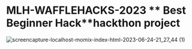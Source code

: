 # MLH-WAFFLEHACKS-2023 ** Best Beginner Hack**hackthon project


![screencapture-localhost-momix-index-html-2023-06-24-21_27_44 (1)](https://github.com/ratuladhikary21/MLH-WAFFLEHACKS-2023/assets/103441494/0f02c757-b8c8-4765-ba48-db99e4d5db42)

